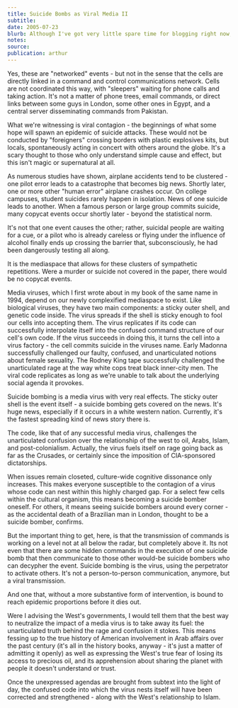 ```yaml
---
title: Suicide Bombs as Viral Media II
subtitle:
date: 2005-07-23
blurb: Although I've got very little spare time for blogging right now, I thought it important to share a brief reflection on what I perceive to be the underlying mechanism propelling the recent spate of suicide attacks, as well as the common misunderstanding about how these events are coordinated.
notes:
source:
publication: arthur
---
```


Yes, these are "networked" events - but not in the sense that the cells are directly linked in a command and control communications network. Cells are not coordinated this way, with "sleepers" waiting for phone calls and taking action. It's not a matter of phone trees, email commands, or direct links between some guys in London, some other ones in Egypt, and a central server disseminating commands from Pakistan.

What we're witnessing is viral contagion - the beginnings of what some hope will spawn an epidemic of suicide attacks. These would not be conducted by "foreigners" crossing borders with plastic explosives kits, but locals, spontaneously acting in concert with others around the globe. It's a scary thought to those who only understand simple cause and effect, but this isn't magic or supernatural at all.

As numerous studies have shown, airplane accidents tend to be clustered - one pilot error leads to a catastrophe that becomes big news. Shortly later, one or more other "human error" airplane crashes occur. On college campuses, student suicides rarely happen in isolation. News of one suicide leads to another. When a famous person or large group commits suicide, many copycat events occur shortly later - beyond the statistical norm.

It's not that one event causes the other; rather, suicidal people are waiting for a cue, or a pilot who is already careless or flying under the influence of alcohol finally ends up crossing the barrier that, subconsciously, he had been dangerously testing all along.

It is the mediaspace that allows for these clusters of sympathetic repetitions. Were a murder or suicide not covered in the paper, there would be no copycat events.

Media viruses, which I first wrote about in my book of the same name in 1994, depend on our newly complexified mediaspace to exist. Like biological viruses, they have two main components: a sticky outer shell, and genetic code inside. The virus spreads if the shell is sticky enough to fool our cells into accepting them. The virus replicates if its code can successfully interpolate itself into the confused command structure of our cell's own code. If the virus succeeds in doing this, it turns the cell into a virus factory - the cell commits suicide in the viruses name. Early Madonna successfully challenged our faulty, confused, and unarticulated notions about female sexuality. The Rodney King tape successfully challenged the unarticulated rage at the way white cops treat black inner-city men. The viral code replicates as long as we're unable to talk about the underlying social agenda it provokes.

Suicide bombing is a media virus with very real effects. The sticky outer shell is the event itself - a suicide bombing gets covered on the news. It's huge news, especially if it occurs in a white western nation. Currently, it's the fastest spreading kind of news story there is.

The code, like that of any successful media virus, challenges the unarticulated confusion over the relationship of the west to oil, Arabs, Islam, and post-colonialism. Actually, the virus fuels itself on rage going back as far as the Crusades, or certainly since the imposition of CIA-sponsored dictatorships.

When issues remain closeted, culture-wide cognitive dissonance only increases. This makes everyone susceptible to the contagion of a virus whose code can nest within this highly charged gap. For a select few cells within the cultural organism, this means becoming a suicide bomber oneself. For others, it means seeing suicide bombers around every corner - as the accidental death of a Brazilian man in London, thought to be a suicide bomber, confirms.

But the important thing to get, here, is that the transmission of commands is working on a level not at all below the radar, but completely above it. Its not even that there are some hidden commands in the execution of one suicide bomb that then communicate to those other would-be suicide bombers who can decypher the event. Suicide bombing is the virus, using the perpetrator to activate others. It's not a person-to-person communication, anymore, but a viral transmission.

And one that, without a more substantive form of intervention, is bound to reach epidemic proportions before it dies out.

Were I advising the West's governments, I would tell them that the best way to neutralize the impact of a media virus is to take away its fuel: the unarticulated truth behind the rage and confusion it stokes. This means fessing up to the true history of American involvement in Arab affairs over the past century (it's all in the history books, anyway - it's just a matter of admitting it openly) as well as expressing the West's true fear of losing its access to precious oil, and its apprehension about sharing the planet with people it doesn't understand or trust.

Once the unexpressed agendas are brought from subtext into the light of day, the confused code into which the virus nests itself will have been corrected and strengthened - along with the West's relationship to Islam.
